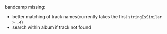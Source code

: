bandcamp missing:

 - better matching of track names(currently takes the first `stringIsSimilar > .4`)
 - search within album if track not found